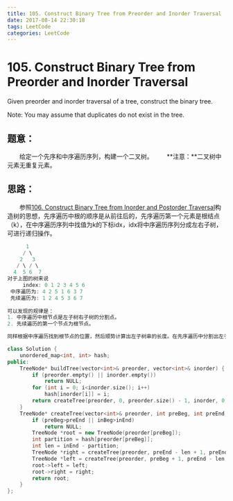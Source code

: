 ```yaml
---
title: 105. Construct Binary Tree from Preorder and Inorder Traversal
date: 2017-08-14 22:30:18
tags: LeetCode
categories: LeetCode
---
```


# 105. Construct Binary Tree from Preorder and Inorder Traversal

Given preorder and inorder traversal of a tree, construct the binary tree.

Note:
You may assume that duplicates do not exist in the tree.

<!--more-->

## 题意：

　　给定一个先序和中序遍历序列，构建一个二叉树。
　　**注意：**二叉树中元素无重复元素。

## 思路：

　　参照[106. Construct Binary Tree from Inorder and Postorder Traversal](http://blog.taoaili999.cn/2017/08/14/106-Construct-Binary-Tree-from-Inorder-and-Postorder-Traversal/)构造树的思想，先序遍历中根的顺序是从前往后的，先序遍历第一个元素是根结点（k），在中序遍历序列中找值为k的下标idx，idx将中序遍历序列分成左右子树，可进行递归操作。

```c++
      1       
     / \   
    2   3   
   / \ / \   
  4  5 6  7
对于上图的树来说
     index: 0 1 2 3 4 5 6
 中序遍历为: 4 2 5 1 6 3 7
 先续遍历为: 1 2 4 5 3 6 7
   
可以发现的规律是：
1. 中序遍历中根节点是左子树右子树的分割点。
2. 先续遍历的第一个节点为根节点。

同样根据中序遍历找到根节点的位置，然后顺势计算出左子树串的长度。在先序遍历中分割出左子树串和右子树串，递归的建立左子树和右子树。
```
```c++
class Solution {
	unordered_map<int, int> hash;
public:
	TreeNode* buildTree(vector<int>& preorder, vector<int>& inorder) {
		if (preorder.empty() || inorder.empty())
			return NULL;
		for (int i = 0; i<inorder.size(); i++)
			hash[inorder[i]] = i;
		return createTree(preorder, 0, preorder.size() - 1, inorder, 0, inorder.size() - 1);
	}
	TreeNode* createTree(vector<int>& preorder, int preBeg, int preEnd, vector<int>& inorder, int inBeg, int inEnd) {
		if (preBeg>preEnd || inBeg>inEnd)
			return NULL;
		TreeNode *root = new TreeNode(preorder[preBeg]);
		int partition = hash[preorder[preBeg]];
		int len = inEnd - partition;
		TreeNode *right = createTree(preorder, preEnd - len + 1, preEnd, inorder, partition + 1, inEnd);
		TreeNode *left = createTree(preorder, preBeg + 1, preEnd - len, inorder, inBeg, partition - 1);
		root->left = left;
		root->right = right;
		return root;
	}
};
```

